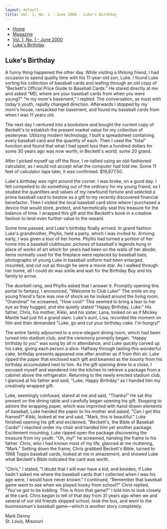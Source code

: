 ```yaml
---
layout: default
title: Vol. 1, No. 1 - June 2000 - Luke's Birthday
---
```

<nav class="breadcrumb" aria-label="breadcrumbs">
  <ul>
    <li><a href="{{ site.url }}{{ site.baseurl }}">Home</a></li>
    <li><a href="../magazine-home.html">Magazine</a></li>
    <li><a href="bi_vol_1_no_1_home.html">Vol. 1, No. 1 - June 2000</a></li>
    <li class="is-active"><a href="#" aria-current="page">Luke's Birthday</a></li>
  </ul>
</nav>

<section class="storycontent">
  <h1>Luke's Birthday</h1>
  <p>
    A funny thing happened the other day.  While visiting a lifelong friend, I had occasion to spend quality time with his 11-year-old son, Luke.  I found Luke sorting his collection of baseball cards and leafing through an old copy of "Beckett's Official Price Guide to Baseball Cards."  He stared directly at me and asked "MD, where are your baseball cards from when you were young?"  "In my mom's basement," I replied.  The conversation, as most with today's youth, rapidly changed direction.  Afterwards I stopped by my mom's house, ransacked her basement, and found my baseball cards from when I was 11 years old.
  </p>

  <p>
    The next day I ventured into a bookstore and bought the current copy of Beckett's to establish the present market value for my collection of yesteryear.  Utilizing modern technology, I built a spreadsheet containing every baseball card and the quantity of each.  Then I used the "total" function and found that what I had spent less than a hundred dollars for some 30 years ago was now worth, in Beckett's world, some 20 grand.
  </p>

  <p>
    After I picked myself up off the floor, I re-tallied using an old-fashioned calculator, as I would not accept what the computer had told me.  Some 11 feet of calculator tape later, it was confirmed:  $19,877.50.
  </p>

  <p>
    Luke's birthday was right around the corner.  I was broke, on a good day.  I felt compelled to do something out of the ordinary for my young friend, so I studied the quantities and values of my newfound fortune and selected a prime baseball card to bestow as a gift to my recently discovered financial benefactor.  Then I visited the local baseball card store where I purchased a device that would store, protect, and hermetically seal this treasure for the balance of time.  I wrapped this gift and the Beckett's book in a creative fashion to lend even further value to the reward.
  </p>

  <p>
    Some time passed, and Luke's birthday finally arrived.  In grand fashion Luke's grandmother, Phyllis, held a party, which I was invited to.  Arriving early, I was given a tour of her home.  Phyllis had turned a portion of her home into a baseball clubhouse: pictures of baseball's legends hung in place of works of art which for years had been on the walls of her abode; items normally used for the fireplace were replaced by baseball bats; photographs of young Luke in baseball uniform had been enlarged, mounted, and cut out as though he were a movie star.  As I walked through her home, all I could do was smile and wait for the Birthday Boy and his family to arrive.
  </p>

  <p>
    The doorbell rang, and Phyllis asked that I answer it.  Promptly opening this portal to fantasy, I announced, "Welcome to Club Luke!"  The smile on my young friend's face was one of shock as he looked around the living room.  "Grandma!" he screamed, "How cool!"  This seemed to bring a tear to her eye as they hugged, and she quietly stated "Happy Birthday, Luke."  His father, Chris, his mother, Kikki, and his sister, Lana, looked on as if Mickey Mantle had just hit a grand slam.  Luke's aunt, Lisa, recorded the moment on film and then demanded "Luke, go and cut your birthday cake. I'm hungry!"  
  </p>

  <p>
    The entire family adjourned to a once-elegant dining room, which had been turned into stadium club, and the ceremony promptly began.  "Happy birthday to you" was sung by all in attendance, and Luke quickly carved up his cake, giving each person a slice.  Halfway through tasting this wonderful cake, birthday presents appeared one after another as if from thin air.  Luke ripped the paper that enclosed each gift and beamed as the bounty from his birthday accumulated next to him.  As the gift opening drew to a close, I excused myself and wandered into the kitchen to retrieve a package from a cabinet above the refrigerator.  Returning to the newly erected stadium club, I glanced at his father and said, "Luke, Happy Birthday" as I handed him my creatively wrapped gift.  
  </p>

  <p>
    Luke, seemingly confused, stared at me and said, "Thanks!"  He sat this present on the dining table and carefully began opening his gift.  Stopping to admire the wrapping paper, which was imprinted with hand-drawn elements of baseball, Luke handed the paper to his mother and asked, "Can I get this framed?"  Kikki, looked at me and said, "Mark, this is beautiful."  Luke finished opening his gift and exclaimed, "Beckett's, the Bible of Baseball Cards!"  I reached under my chair and handed him yet another package. Excitement mounting, Luke ripped open the package discovering the treasure from my youth.  "Oh, my!" he screamed, handing the frame to his father.  Chris, who I had known most of my life, glanced at me muttering, "Mark."  Setting down the frame, Chris grabbed Beckett's Bible, turned to 1968 Topps baseball cards, looked at me in amazement, and showed Luke what Beckett's Bible indicated the card was worth.
  </p>

  <p>
    "Chris," I stated, "I doubt that I will ever have a kid, and besides, if Luke hadn't asked me where the baseball cards that I collected when I was his age were, I would have never known." I continued, "Remember that baseball game went to see when we played hooky from school?" Chris replied, "You've got to be kidding.  This is from that game?"  I told him to look closely at the card.  Chris began to tell of that day from 31 years ago when we and several of our old friends skipped school, took the bus, and went to the businessman's baseball game&mdash;which is another story completely.
  </p>

  <p>
    Mark Denny<br />
    St. Louis, Missouri
  </p>
</section>